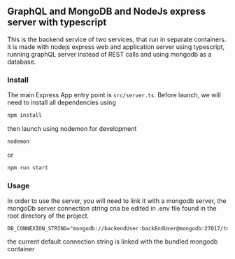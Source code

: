 ## GraphQL and MongoDB and NodeJs express server with typescript

This is the backend service of two services, that run in separate containers.
it is made with nodejs express web and application server using typescript,
running graphQL server instead of REST calls and using mongodb as a database.


### Install

The main Express App entry point is `src/server.ts`.
Before launch, we will need to install all dependencies using 
````javascript
npm install
````
then launch using nodemon for development
```javascript
nodemon
```
or
```javascript
npm run start
```


### Usage
In order to use the server, you will need to link it with a mongodb server, 
the mongoDb server connection string cna be edited in .env file found in the root directory
of the project. 

```
DB_CONNEXION_STRING="mongodb://backendUser:backEndUser@mongodb:27017/todo"
```

the current default connection string is linked with the bundled mongodb container
